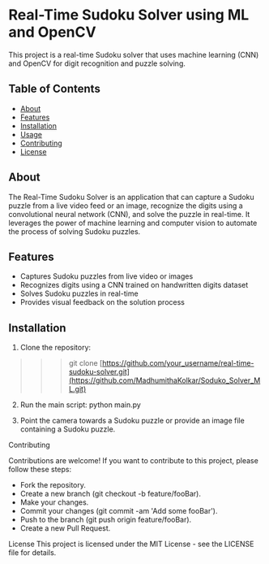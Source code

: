 # Real-Time Sudoku Solver using ML and OpenCV

This project is a real-time Sudoku solver that uses machine learning (CNN) and OpenCV for digit recognition and puzzle solving.

## Table of Contents

- [About](#about)
- [Features](#features)
- [Installation](#installation)
- [Usage](#usage)
- [Contributing](#contributing)
- [License](#license)

## About

The Real-Time Sudoku Solver is an application that can capture a Sudoku puzzle from a live video feed or an image, recognize the digits using a convolutional neural network (CNN), and solve the puzzle in real-time. It leverages the power of machine learning and computer vision to automate the process of solving Sudoku puzzles.

## Features

- Captures Sudoku puzzles from live video or images
- Recognizes digits using a CNN trained on handwritten digits dataset
- Solves Sudoku puzzles in real-time
- Provides visual feedback on the solution process

## Installation

1. Clone the repository:
>>> git clone [https://github.com/your_username/real-time-sudoku-solver.git](https://github.com/MadhumithaKolkar/Soduko_Solver_ML.git)

2. Run the main script:
python main.py

3. Point the camera towards a Sudoku puzzle or provide an image file containing a Sudoku puzzle.

Contributing

Contributions are welcome! If you want to contribute to this project, please follow these steps:

- Fork the repository.
- Create a new branch (git checkout -b feature/fooBar).
- Make your changes.
- Commit your changes (git commit -am 'Add some fooBar').
- Push to the branch (git push origin feature/fooBar).
- Create a new Pull Request.


License
This project is licensed under the MIT License - see the LICENSE file for details.

